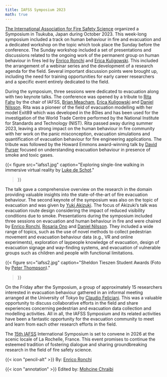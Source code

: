 ```yaml
---
title: IAFSS Symposium 2023
math: true
---
```


[The International Association for Fire Safety Science](https://iafss2023.com/) organized a Symposium in Tsukuba, Japan during October 2023. 
This week-long symposium included a track on human behaviour in fire and evacuation and a dedicated workshop on the topic which took place the Sunday before the conference. The Sunday workshop included a set of presentations and discussions related to the ongoing work of the permanent group on human behaviour in fires led by [Enrico Ronchi](https://orcid.org/0000-0002-2789-6359) and [Erica Kuligowski](https://orcid.org/0000-0001-6121-4983). This included the arrangement of a webinar series and the development of a research agenda for the field. Several important discussion points were brought up, including the need for training opportunities for early career researchers and a specific event entirely dedicated to the field.

During the symposium, three sessions were dedicated to evacuation along with two keynote talks. The conference was opened by a tribute to [Rita Fahy](https://www.researchgate.net/profile/Rita-Fahy) by the chair of IAFSS, [Brian Meacham](https://orcid.org/0000-0002-8562-3471), [Erica Kuligowski](https://orcid.org/0000-0001-6121-4983) and [Daniel Nilsson](https://orcid.org/0000-0003-3127-7152). Rita was a pioneer of the field of evacuation modelling with her model Exit89 which was developed in the 80ies and has been used for the investigation of the World Trade Centre performed by the National Institute for Standards and Technology (NIST). Rita passed away during summer 2023, leaving a strong impact on the human behaviour in fire community with her work on the panic misconception, evacuation simulations and quantification of evacuation behaviour for fire engineering applications. The tribute was followed by the Howard Emmons award-winning talk by [David Purser](https://orcid.org/0000-0002-8572-5937) focused on understanding evacuation behaviour in presence of smoke and toxic gases. 

{{< figure
    src="iafss1.jpg"
    caption="Exploring single-line walking in immersive virtual reality by [Luke de Schot](https://www.linkedin.com/in/lukedeschot/?originalSubdomain=nz)."
>}}

The talk gave a comprehensive overview on the research in the domain providing valuable insights into the state-of-the-art of fire evacuation behaviour. The second keynote of the symposium was also on the topic of evacuation and was given by [Yuki Akizuki](https://u-toyama.elsevierpure.com/en/persons/yuki-akizuki). The focus of Akizuki’s talk was evacuation route design considering the impact of reduced visibility conditions due to smoke. Presentations during the symposium included three sessions on evacuation and human behaviour in fire and were chaired by [Enrico Ronchi](https://orcid.org/0000-0002-2789-6359), [Rosaria Ono](https://orcid.org/0000-0001-9418-4004) and [Daniel Nilsson](https://orcid.org/0000-0003-3127-7152). They included a wide range of topics, such as the use of novel methods to collect pedestrian movement and evacuation behaviour data (e.g., VR and online experiments), exploration of laypeople knowledge of evacuation, design of evacuation signage and way-finding systems, and evacuation of vulnerable groups such as children and people with functional limitations.


{{< figure
    src="iafss2.jpg"
    caption="Sheldon Tieszen Student Awards (Foto by [Peter Thompson](https://www.linkedin.com/in/drpathompson/))."
>}}

On the Friday after the Symposium, a group of approximately 15 researchers interested in evacuation behaviour gathered in an informal meeting arranged at the University of Tokyo by [Claudio Feliciani](https://orcid.org/0000-0003-0718-8707). This was a valuable opportunity to discuss collaborative efforts in the field and share experiences concerning pedestrian and evacuation data collection and modelling activities.
All in all, the IAFSS Symposium and its related activities have been a fantastic opportunity for the evacuation community to meet and learn from each other research efforts in the field.

The [15th IAFSS](https://iafss.org/event/15th-iafss-international-symposium/) International Symposium is set to convene in 2026 at the scenic locale of La Rochelle, France. This event promises to continue the esteemed tradition of fostering dialogue and sharing groundbreaking research in the field of fire safety science.

{{< icon "pencil-alt" >}} By: [Enrico Ronchi](https://portal.research.lu.se/en/persons/enrico-ronchi)

{{< icon "annotation" >}} Edited by: [Mohcine Chraibi](https://www.fz-juelich.de/profile/chraibi_m)


